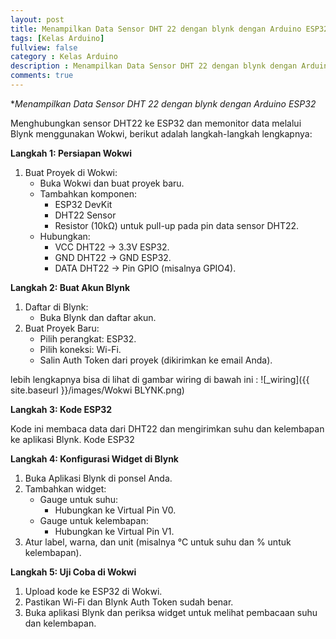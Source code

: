 ```yaml
---
layout: post
title: Menampilkan Data Sensor DHT 22 dengan blynk dengan Arduino ESP32
tags: [Kelas Arduino]
fullview: false
category : Kelas Arduino
description : Menampilkan Data Sensor DHT 22 dengan blynk dengan Arduino ESP32
comments: true
---
```

**Menampilkan Data Sensor DHT 22 dengan blynk dengan Arduino ESP32*

Menghubungkan sensor DHT22 ke ESP32 dan memonitor data melalui Blynk menggunakan Wokwi, berikut adalah langkah-langkah lengkapnya:

**Langkah 1: Persiapan Wokwi**
1. Buat Proyek di Wokwi:
    * Buka Wokwi dan buat proyek baru.
    * Tambahkan komponen:
        * ESP32 DevKit
        * DHT22 Sensor
        * Resistor (10kΩ) untuk pull-up pada pin data sensor DHT22.
    * Hubungkan:
        * VCC DHT22 → 3.3V ESP32.
        * GND DHT22 → GND ESP32.
        * DATA DHT22 → Pin GPIO (misalnya GPIO4).

**Langkah 2: Buat Akun Blynk**
1. Daftar di Blynk:
    * Buka Blynk dan daftar akun.
2. Buat Proyek Baru:
    * Pilih perangkat: ESP32.
    * Pilih koneksi: Wi-Fi.
    * Salin Auth Token dari proyek (dikirimkan ke email Anda).


lebih lengkapnya bisa di lihat di gambar wiring di bawah ini :
![_wiring]({{ site.baseurl }}/images/Wokwi BLYNK.png)

**Langkah 3: Kode ESP32**

Kode ini membaca data dari DHT22 dan mengirimkan suhu dan kelembapan ke aplikasi Blynk.
Kode ESP32

<script src="https://gist.github.com/wanwanvm/6d841de57892f4cadeae57c0877f7fd0.js"></script>


**Langkah 4: Konfigurasi Widget di Blynk**

1. Buka Aplikasi Blynk di ponsel Anda.
2. Tambahkan widget:
    * Gauge untuk suhu:
        * Hubungkan ke Virtual Pin V0.
    * Gauge untuk kelembapan:
        * Hubungkan ke Virtual Pin V1.
3. Atur label, warna, dan unit (misalnya °C untuk suhu dan % untuk kelembapan).

**Langkah 5: Uji Coba di Wokwi**
1. Upload kode ke ESP32 di Wokwi.
2. Pastikan Wi-Fi dan Blynk Auth Token sudah benar.
3. Buka aplikasi Blynk dan periksa widget untuk melihat pembacaan suhu dan kelembapan.
